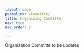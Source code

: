 ```yaml
---
layout: page
permalink: /Committe/
title: Organizing Committe
nav: true
nav_order: 2

---
```

Organization Committe to be updates
